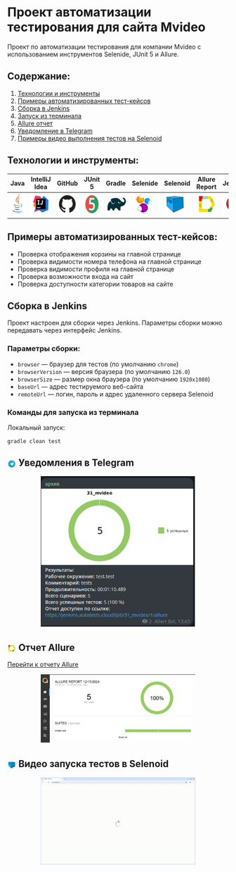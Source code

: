 # Проект автоматизации тестирования для сайта Mvideo

Проект по автоматизации тестирования для компании Mvideo с использованием инструментов Selenide, JUnit 5 и Allure.

## Содержание:
1. [Технологии и инструменты](#Технологии-и-инструменты)
2. [Примеры автоматизированных тест-кейсов](#Примеры-автоматизированных-тест-кейсов)
3. [Сборка в Jenkins](#Сборка-в-Jenkins)
4. [Запуск из терминала](#Запуск-из-терминала)
5. [Allure отчет](#Allure-отчет)
6. [Уведомление в Telegram](#Уведомление-в-Telegram)
7. [Примеры видео выполнения тестов на Selenoid](#Видео-запуска-тестов-в-Selenoid)

<a id="tools"></a>
## Технологии и инструменты:

| Java                                                                                                      | IntelliJ  <br>  Idea                                                                                               | GitHub                                                                                                     | JUnit 5                                                                                                           | Gradle                                                                                                     | Selenide                                                                                                         | Selenoid                                                                                                                  | Allure <br> Report                                                                                                         |  Jenkins                                                                                                        | Telegram                                                                                                            |                                                                                                          
|:----------------------------------------------------------------------------------------------------------|--------------------------------------------------------------------------------------------------------------------|------------------------------------------------------------------------------------------------------------|-------------------------------------------------------------------------------------------------------------------|------------------------------------------------------------------------------------------------------------|------------------------------------------------------------------------------------------------------------------|---------------------------------------------------------------------------------------------------------------------------|----------------------------------------------------------------------------------------------------------------------------|-----------------------------------------------------------------------------------------------------------------|---------------------------------------------------------------------------------------------------------------------|
| <a href="https://www.java.com/"><img src="images/logo/Java.svg" width="50" height="50"  alt="Java"/></a>  | <a href="https://www.jetbrains.com/idea/"><img src="images/logo/Idea.svg" width="50" height="50"  alt="IDEA"/></a> | <a href="https://github.com/"><img src="images/logo/GitHub.svg" width="50" height="50"  alt="Github"/></a> | <a href="https://junit.org/junit5/"><img src="images/logo/Junit5.svg" width="50" height="50"  alt="JUnit 5"/></a> | <a href="https://gradle.org/"><img src="images/logo/Gradle.svg" width="50" height="50"  alt="Gradle"/></a> | <a href="https://selenide.org/"><img src="images/logo/Selenide.svg" width="50" height="50"  alt="Selenide"/></a> | <a href="https://aerokube.com/selenoid/"><img src="images/logo/Selenoid.svg" width="50" height="50"  alt="Selenoid"/></a> | <a href="https://github.com/allure-framework"><img src="images/logo/Allure.svg" width="50" height="50"  alt="Allure"/></a> |<a href="https://www.jenkins.io/"><img src="images/logo/Jenkins.svg" width="50" height="50"  alt="Jenkins"/></a> | <a href="https://web.telegram.org/"><img src="images\logo\Telegram.svg" width="50" height="50" alt="Telegram"/></a> |

<a id="cases"></a>



## Примеры автоматизированных тест-кейсов:
- Проверка отображения корзины на главной странице
- Проверка видимости номера телефона на главной странице
- Проверка видимости профиля на главной странице
- Проверка возможности входа на сайт
- Проверка доступности категории товаров на сайте

## Сборка в Jenkins
Проект настроен для сборки через Jenkins. Параметры сборки можно передавать через интерфейс Jenkins.

### Параметры сборки:
- `browser` — браузер для тестов (по умолчанию `chrome`)
- `browserVersion` — версия браузера (по умолчанию `126.0`)
- `browserSize` — размер окна браузера (по умолчанию `1920x1080`)
- `baseUrl` — адрес тестируемого веб-сайта
- `remoteUrl` — логин, пароль и адрес удаленного сервера Selenoid

### Команды для запуска из терминала
Локальный запуск:
```
gradle clean test
```
## <img width="4%" style="vertical-align:middle" id="telegramNotification" title="Telegram" src="images/logo/Telegram.svg"> Уведомления в Telegram



<p align="center">
<img width="70%" title="Telegram Notifications" src="images/screen/tg.png">
</p>

## <img width="4%" style="vertical-align:middle" id="telegramNotification" title="Allure" src="images/logo/Allure.svg"> Отчет Allure

[Перейти к отчету Allure](https://jenkins.autotests.cloud/job/31_mvideo/allure/)

<p align="center">
<img width="70%" title="Telegram Notifications" src="images/screen/1.png">
</p>

## <img width="4%" style="vertical-align:middle" id="telegramNotification" title="Selenoid" src="images/logo/Selenoid.svg"> Видео запуска тестов в Selenoid

<p align="center">
  <img width="70%" src="images/screen/gif/test.gif" alt="Test Video GIF">
</p>
